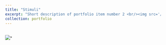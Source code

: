 ```yaml
---
title: "Stimuli"
excerpt: "Short description of portfolio item number 2 <br/><img src='/images/500x300.png'>"
collection: portfolio
---
```

<br/><img src='/images/PLbodyactor10Fdisgust3-3s.mov'>"
